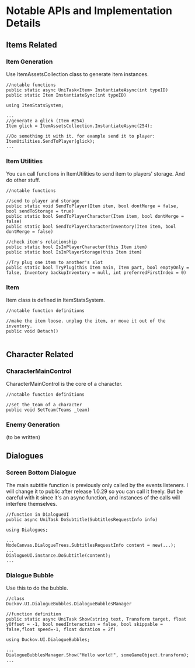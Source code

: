 # Notable APIs and Implementation Details

## Items Related

### Item Generation

Use ItemAssetsCollection class to generate item instances.

```
//notable functions
public static async UniTask<Item> InstantiateAsync(int typeID)
public static Item InstantiateSync(int typeID) 
```

```
using ItemStatsSystem;

...
//generate a glick (Item #254)
Item glick = ItemAssetsCollection.InstantiateAsync(254);

//Do something it with it. for example send it to player:
ItemUtilities.SendToPlayer(glick);
...

```

### Item Utilities

You can call functions in ItemUtilities to send item to players' storage.
And do other stuff.

```
//notable functions

//send to player and storage
public static void SendToPlayer(Item item, bool dontMerge = false, bool sendToStorage = true)
public static bool SendToPlayerCharacter(Item item, bool dontMerge = false)
public static bool SendToPlayerCharacterInventory(Item item, bool dontMerge = false)

//check item's relationship
public static bool IsInPlayerCharacter(this Item item)
public static bool IsInPlayerStorage(this Item item)

//Try plug one item to another's slot
public static bool TryPlug(this Item main, Item part, bool emptyOnly = false, Inventory backupInventory = null, int preferredFirstIndex = 0)
```

### Item

Item class is defined in ItemStatsSystem.


```
//notable function definitions

//make the item loose. unplug the item, or move it out of the inventory.
public void Detach()


```

## Character Related

### CharacterMainControl
CharacterMainControl is the core of a character.

```
//notable function definitions

//set the team of a character
public void SetTeam(Teams _team)
```

### Enemy Generation

(to be written)

## Dialogues

### Screen Bottom Dialogue

The main subtitle function is previously only called by the events listeners. I will change it to public after release 1.0.29 so you can call it freely.
But be careful with it since it's an async function, and instances of the calls will interfere themselves.

```
//function in DialogueUI
public async UniTask DoSubtitle(SubtitlesRequestInfo info)
```

```
using Dialogues;

...
NodeCanvas.DialogueTrees.SubtitlesRequestInfo content = new(...);
...
DialogueUI.instance.DoSubtitle(content);
...

```
### Dialogue Bubble
Use this to do the bubble.

```
//class
Duckov.UI.DialogueBubbles.DialogueBubblesManager

//function definition
public static async UniTask Show(string text, Transform target, float yOffset = -1, bool needInteraction = false, bool skippable = false,float speed=-1, float duration = 2f)
```

```
using Duckov.UI.DialogueBubbles;

...
DialogueBubblesManager.Show("Hello world!", someGameObject.transform);
...
```
